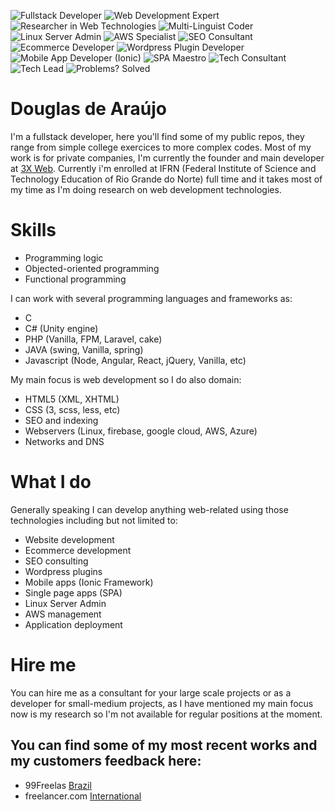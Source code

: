 ![Fullstack Developer](https://img.shields.io/badge/Fullstack-Developer-FFE0E0)
![Web Development Expert](https://img.shields.io/badge/Web%20Development-Expert-FFD1DC)
![Researcher in Web Technologies](https://img.shields.io/badge/Web%20Tech-Researcher-FFCEA5)
![Multi-Linguist Coder](https://img.shields.io/badge/Multi--Linguist%20Coder-FFDAB9)
![Linux Server Admin](https://img.shields.io/badge/Linux%20Server-Admin-F0E68C)
![AWS Specialist](https://img.shields.io/badge/AWS-Specialist-E6E6FA)
![SEO Consultant](https://img.shields.io/badge/SEO-Consultant-B0E0E6)
![Ecommerce Developer](https://img.shields.io/badge/Ecommerce-Developer-BCD2EE)
![Wordpress Plugin Developer](https://img.shields.io/badge/Wordpress-Plugin%20Developer-ADD8E6)
![Mobile App Developer (Ionic)](https://img.shields.io/badge/Mobile%20App%20Dev-Ionic-D8BFD8)
![SPA Maestro](https://img.shields.io/badge/SPA-Maestro-F5DEB3)
![Tech Consultant](https://img.shields.io/badge/Tech-Consultant-F5F5DC)
![Tech Lead](https://img.shields.io/badge/Tech%20-Lead-FFA07A)
![Problems? Solved](https://img.shields.io/badge/Problems%3F%20-Solved-90EE90)



# Douglas de Araújo 
I'm a fullstack developer, here you'll find some of my public repos, they range from simple college exercices to more complex codes. 
Most of my work is for private companies, I'm currently the founder and main developer at [3X Web](https://3xweb.site). 
Currently i'm enrolled at IFRN (Federal Institute of Science and Technology Education of Rio Grande do Norte) full time and it 
takes most of my time as I'm doing research on web development technologies.

# Skills
- Programming logic
- Objected-oriented programming
- Functional programming

I can work with several programming languages and frameworks as:

- C 
- C# (Unity engine)
- PHP (Vanilla, FPM, Laravel, cake)
- JAVA (swing, Vanilla, spring)
- Javascript (Node, Angular, React, jQuery, Vanilla, etc)

My main focus is web development so I do also domain:

- HTML5 (XML, XHTML)
- CSS (3, scss, less, etc)
- SEO and indexing
- Webservers (Linux, firebase, google cloud, AWS, Azure)
- Networks and DNS

# What I do
Generally speaking I can develop anything web-related using those technologies including but not limited to:

- Website development
- Ecommerce development
- SEO consulting
- Wordpress plugins
- Mobile apps (Ionic Framework)
- Single page apps (SPA)
- Linux Server Admin
- AWS management
- Application deployment


# Hire me
You can hire me as a consultant for your large scale projects or as a developer for small-medium projects, as I have mentioned my main focus now
is my research so I'm not available for regular positions at the moment.

## You can find some of my most recent works and my customers feedback here:
- 99Freelas [Brazil](https://www.99freelas.com.br/user/3x-web)
- freelancer.com [International](https://www.freelancer.com/u/douglasfullstack)
